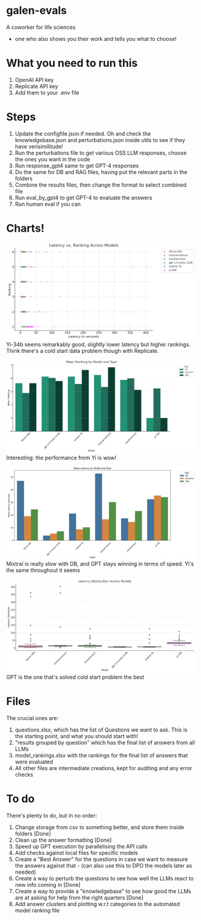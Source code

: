 # galen-evals
A coworker for life sciences
- one who also shows you their work and tells you what to choose!

# What you need to run this
1. OpenAI API key
2. Replicate API key
3. Add them to your .env file

# Steps
1. Update the configfile.json if needed. Oh and check the knowledgebase.json and perturbations.json inside utils to see if they have verisimilitude!
2. Run the perturbations file to get various OSS LLM responses, choose the ones you want in the code
3. Run response_gpt4 same to get GPT-4 responses
4. Do the same for DB and RAG files, having put the relevant parts in the folders
5. Combine the results files, then change the format to select combined file
5. Run eval_by_gpt4 to get GPT-4 to evaluate the answers
6. Run human eval if you can

# Charts!
![Latency vs Ranking across models](image.png)
Yi-34b seems remarkably good, slightly lower latency but higher rankings. Think there's a cold start data problem though with Replicate.

![Mean Rankings by Model](image-1.png)
Interesting: the performance from Yi is wow!

![Mean latency by model and type](image-3.png)
Mixtral is really slow with DB, and GPT stays winning in terms of speed. Yi's the same throughout it seems

![Latency](image-2.png)
GPT is the one that's solved cold start problem the best

# Files
The crucial ones are:
1. questions.xlsx, which has the list of Questions we want to ask. This is the starting point, and what you should start with!
2. "results grouped by question" which has the final list of answers from all LLMs
3. model_rankings.xlsx with the rankings for the final list of answers that were evaluated
4. All other files are intermediate creations, kept for auditing and any error checks

# To do
There's plenty to do, but in no order:
1. Change storage from csv to something better, and store them inside folders [Done]
2. Clean up the answer formatting [Done]
3. Speed up GPT execution by parallelising the API calls
4. Add checks against local files for specific models
5. Create a "Best Answer" for the questions in case we want to measure the answers against that - (can also use this to DPO the models later as needed)
6. Create a way to perturb the questions to see how well the LLMs react to new info coming in [Done]
7. Create a way to provide a "knowledgebase" to see how good the LLMs are at asking for help from the right quarters [Done]
8. Add answer clusters and plotting w.r.t categories to the automated model ranking file